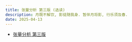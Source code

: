 ```yaml
---
title: 张量分析 第三版 (选读)
description: 月既不解饮, 影徒随我身. 暂伴月将影, 行乐须及春.
date: 2025-04-13
---
```


- [张量分析 第三版](https://book.douban.com/subject/34921014/)
